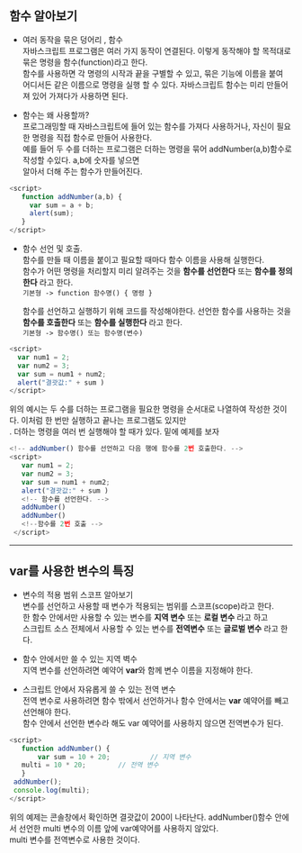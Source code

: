 ## 함수 알아보기

* 여러 동작을 묶은 덩어리 , 함수  
  자바스크립트 프로그램은 여러 가지 동작이 연결된다. 이렇게 동작해야 할 목적대로 묶은 명령을 함수(function)라고 한다.<br/> 
  함수를 사용하면 각 명령의 시작과 끝을 구별할 수 있고, 묶은 기능에 이름을 붙여 어디서든 같은 이름으로 명령을 실행 할 수 있다.
  자바스크립트 함수는 미리 만들어져 있어 가져다가 사용하면 된다.

* 함수는 왜 사용할까?  
  프로그래밍할 때 자바스크립트에 들어 있는 함수를 가져다 사용하거나, 자신이 필요한 명령을 직접 함수로 만들어 사용한다.<br/>
  예를 들어 두 수를 더하는 프로그램은 더하는 명령을 묶어 addNumber(a,b)함수로 작성할 수있다. a,b에 숫자를 넣으면<br/> 
  알아서 더해 주는 함수가 만들어진다.  

```javascript
<script>
   function addNumber(a,b) {
     var sum = a + b;
     alert(sum);
   }
</script>
```

* 함수 선언 및 호출.  
  함수를 만들 때 이름을 붙이고 필요할 때마다 함수 이름을 사용해 실행한다. <br/>
  함수가 어떤 명령을 처리할지 미리 알려주는 것을 **함수를 선언한다** 또는 **함수를 정의한다** 라고 한다.    
  `기본형 -> function 함수명() { 명령 }`  
  
  함수를 선언하고 실행하기 위해 코드를 작성해야한다. 선언한 함수를 사용하는 것을 **함수를 호출한다** 또는 **함수를 실행한다** 라고 한다.<br/>
  `기본형 -> 함수명() 또는 함수명(변수)`     

 ```javascript
 <script>
   var num1 = 2;
   var num2 = 3;
   var sum = num1 + num2;
   alert("결괏값:" + sum )
 </script>
 ```
 <p>위의 예시는 두 수를 더하는 프로그램을 필요한 명령을 순서대로 나열하여 작성한 것이다. 이처럼 한 번만 실행하고 끝나는 프로그램도 있지만<br/>.   
 더하는 명령을 여러 번 실행해야 할 때가 있다. 밑에 예제를 보자</p>

```javascript
<!-- addNumber() 함수를 선언하고 다음 행에 함수를 2번 호출한다. -->
<script>
   var num1 = 2;
   var num2 = 3;
   var sum = num1 + num2;
   alert("결괏값:" + sum )
   <!-- 함수를 선언한다. -->
   addNumber()
   addNumber()
   <!--함수를 2번 호출 -->
 </script>

```
<hr/>

## var를 사용한 변수의 특징  

 * 변수의 적용 범위 스코프 알아보기<br/>
    변수를 선언하고 사용할 때 변수가 적용되는 범위를 스코프(scope)라고 한다.<br/>
    한 함수 안에서만 사용할 수 있는 변수를 **지역 변수** 또는 **로컬 변수** 라고 하고<br/>
    스크립트 소스 전체에서 사용할 수 있는 변수를 **전역변수** 또는 **글로벌 변수** 라고 한다.   

 * 함수 안에서만 쓸 수 있는 지역 벽수<br/>
   지역 변수를 선언하려면 예약어 **var**와 함께 변수 이름을 지정해야 한다.<br/>

 * 스크립트 안에서 자유롭게 쓸 수 있는 전역 변수<br/>
   전역 변수로 사용하려면 함수 밖에서 선언하거나 함수 안에서는 **var** 예약어를 빼고 선언해야 한다.<br/>
   함수 안에서 선언한 변수라 해도 var 예약어를 사용하지 않으면 전역변수가 된다.
   
 ```javascript
 <script>		
	function addNumber() { 								
		var sum = 10 + 20;			// 지역 변수
    multi = 10 * 20;        // 전역 변수
	}
  addNumber();
  console.log(multi);    
 </script>
 ```
<p>위의 예제는 콘솔창에서 확인하면 결괏값이 200이 나타난다. addNumber()함수 안에서 선언한 multi 변수의 이름 앞에 var예약어를 사용하지 않았다.<br/>
   multi 변수를 전역변수로 사용한 것이다.
</p>

